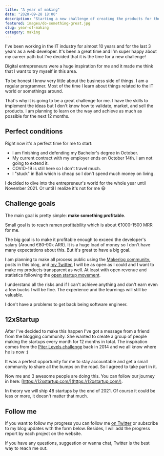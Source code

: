 ```yaml
---
title: "A year of making"
date: "2020-09-28 18:00"
description: "Starting a new challenge of creating the products for the whole year"
featured: images/do-something-great.jpg
slug: year-of-making
category: making
---
```


I've been working in the IT industry for almost 10 years and for the last 3 years as a web developer. It's been a great time and I'm super happy about my career path but I've decided that it is the time for a new challenge!

Digital entrepreneurs were a huge inspiration for me and it made me think that I want to try myself in this area.

To be honest I know very little about the business side of things. I am a regular programmer. Most of the time I learn about things related to the IT world or somethings around.

That's why it is going to be a great challenge for me. I have the skills to implement the ideas but I don't know how to validate, market, and sell the products. I am planning to learn on the way and achieve as much as possible for the next 12 months.

## Perfect conditions

Right now it's a perfect time for me to start:

- I am finishing and defending my Bachelor's degree in October.
- My current contract with my employer ends on October 14th. I am not going to extend it.
- COVID-19 is still here so I don't travel much.
- I "stuck" in Bali which is cheap so I don't spend much money on living.

I decided to dive into the entrepreneur's world for the whole year until November 2021. Or until I realize it's not for me 😃

## Challenge goals

The main goal is pretty simple: **make something profitable**.

Small goal is to reach [ramen profitability](http://www.paulgraham.com/ramenprofitable.html) which is about €1000-1500 MRR for me.

The big goal is to make it profitable enough to exceed the developer's salary (Around €80-90k ARR). It is a huge load of money so I don't have many expectations about this. But it's great to have a big goal.

I am planning to make all process public using the [Makerlog community,](https://getmakerlog.com/@dpashutskii) posts in this blog, and [my Twitter.](https://twitter.com/guar47) I will be as open as I could and I want to make my products transparent as well. At least with open revenue and statistics following the [open startup movement](https://openstartup.dev/).

I understand all the risks and if I can't achieve anything and don't earn even a few bucks I will be fine. The experience and the learnings will still be valuable.

I don't have a problems to get back being software engineer.

## 12xStartup

After I've decided to make this happen I've got a message from a friend from the blogging community. She wanted to create a group of people making the startups every month for 12 months in total. The inspiration comes from the [Piter Levels challenge](https://levels.io/12-startups-12-months/) back in 2014 and we all know where he is now :)

It was a perfect opportunity for me to stay accountable and get a small community to share all the bumps on the road. So I agreed to take part in it.

Now me and 3 awesome people are doing this. You can follow our journey in here: [https://12xstartup.com/](https://12xstartup.com/).

In theory we will ship 48 startups by the end of 2021. Of course it could be less or more, it doesn't matter that much.

## Follow me

If you want to follow my progress you can follow me [on Twitter](https://twitter.com/guar47) or subscribe to my blog updates with the form below. Besides, I will add the progress report by each project on the website.

If you have any questions, suggestion or wanna chat, Twitter is the best way to reach me out.
